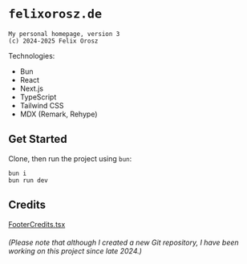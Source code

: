 # `felixorosz.de`

```
My personal homepage, version 3
(c) 2024-2025 Felix Orosz
```

Technologies:
- Bun
- React
- Next.js
- TypeScript
- Tailwind CSS
- MDX (Remark, Rehype)

## Get Started

Clone, then run the project using `bun`:

```
bun i
bun run dev
```

## Credits
[FooterCredits.tsx](src\components\layout\footer\FooterCredits.tsx)

###### (Please note that although I created a new Git repository, I have been working on this project since late 2024.)
